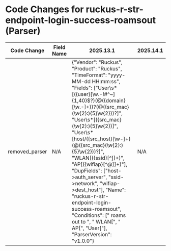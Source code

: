 # Code Changes for ruckus-r-str-endpoint-login-success-roamsout (Parser)

| Code Change | Field Name | 2025.13.1 | 2025.14.1 |
|-------------|------------|-----------|------------|
| removed_parser | N/A | {"Vendor": "Ruckus", "Product": "Ruckus", "TimeFormat": "yyyy-MM-dd HH:mm:ss", "Fields": ["User\s*\[({user}[\w\.\-\!\#\^\~]{1,40}\$?)(@({domain}[\w.\-]+))?(@({src_mac}(\w{2}:){5}\w{2}))?\]", "User\s*\[({src_mac}(\w{2}:){5}\w{2})\]", "User\s*\[host\/({src_host}[\w\-]+)(@({src_mac}(\w{2}:){5}\w{2}))?\]", "WLAN\[({ssid}[^\]]+)", "AP\[({wifiap}[^@\]]+)"], "DupFields": ["host->auth_server", "ssid->network", "wifiap->dest_host"], "Name": "ruckus-r-str-endpoint-login-success-roamsout", "Conditions": [" roams out to ", " WLAN[", " AP[", "User["], "ParserVersion": "v1.0.0"} | N/A |